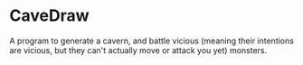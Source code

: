 # CaveDraw
A program to generate a cavern, and battle vicious (meaning their intentions are vicious, but they can't actually move or attack you yet) monsters.
